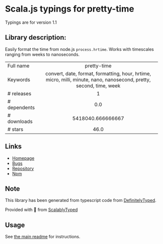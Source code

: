 
# Scala.js typings for pretty-time

Typings are for version 1.1

## Library description:
Easily format the time from node.js `process.hrtime`. Works with timescales ranging from weeks to nanoseconds.

|                    |                 |
| ------------------ | :-------------: |
| Full name          | pretty-time |
| Keywords           | convert, date, format, formatting, hour, hrtime, micro, milli, minute, nano, nanosecond, pretty, second, time, week |
| # releases         | 1 |
| # dependents       | 0.0 |
| # downloads        | 5418040.666666667 |
| # stars            | 46.0 |

## Links
- [Homepage](https://github.com/jonschlinkert/pretty-time)
- [Bugs](https://github.com/jonschlinkert/pretty-time/issues)
- [Repository](https://github.com/jonschlinkert/pretty-time)
- [Npm](https://www.npmjs.com/package/pretty-time)
    


## Note
This library has been generated from typescript code from [DefinitelyTyped](https://definitelytyped.org).

Provided with :purple_heart: from [ScalablyTyped](https://github.com/oyvindberg/ScalablyTyped)

## Usage
See [the main readme](../../readme.md) for instructions.


